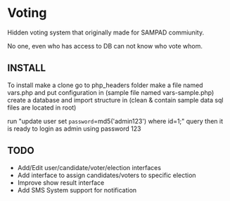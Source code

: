 Voting
======

Hidden voting system that originally made for SAMPAD commiunity. 

No one, even who has access to DB can not know who vote whom.


INSTALL
-------

To install make a clone
go to php_headers folder
make a file named vars.php and put configuration in (sample file named vars-sample.php)
create a database and import structure in (clean & contain sample data sql files are located in root)

run "update user set `password`=md5('admin123') where id=1;" query then
it is ready to login as admin using password 123

TODO
----


* Add/Edit user/candidate/voter/election interfaces
* Add interface to assign candidates/voters to specific election
* Improve show result interface
* Add SMS System support for notification

